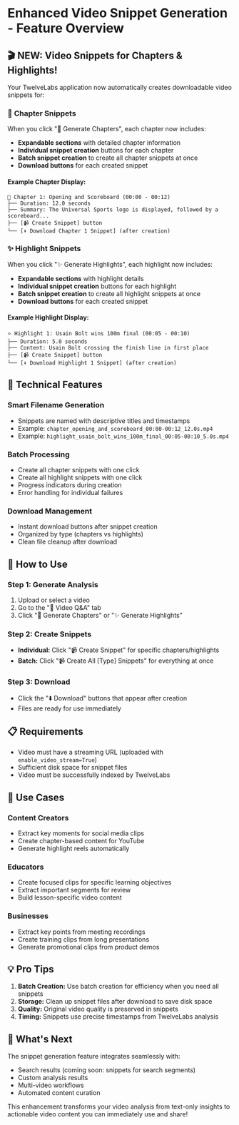 # Enhanced Video Snippet Generation - Feature Overview

## 🎬 **NEW: Video Snippets for Chapters & Highlights!**

Your TwelveLabs application now automatically creates downloadable video snippets for:

### 📑 **Chapter Snippets**

When you click "📑 Generate Chapters", each chapter now includes:

- **Expandable sections** with detailed chapter information
- **Individual snippet creation** buttons for each chapter
- **Batch snippet creation** to create all chapter snippets at once
- **Download buttons** for each created snippet

#### Example Chapter Display:

```
📖 Chapter 1: Opening and Scoreboard (00:00 - 00:12)
├── Duration: 12.0 seconds
├── Summary: The Universal Sports logo is displayed, followed by a scoreboard...
├── [📹 Create Snippet] button
└── [⬇️ Download Chapter 1 Snippet] (after creation)
```

### ✨ **Highlight Snippets**

When you click "✨ Generate Highlights", each highlight now includes:

- **Expandable sections** with highlight details
- **Individual snippet creation** buttons for each highlight
- **Batch snippet creation** to create all highlight snippets at once
- **Download buttons** for each created snippet

#### Example Highlight Display:

```
⭐ Highlight 1: Usain Bolt wins 100m final (00:05 - 00:10)
├── Duration: 5.0 seconds
├── Content: Usain Bolt crossing the finish line in first place
├── [📹 Create Snippet] button
└── [⬇️ Download Highlight 1 Snippet] (after creation)
```

## 🔧 **Technical Features**

### **Smart Filename Generation**

- Snippets are named with descriptive titles and timestamps
- Example: `chapter_opening_and_scoreboard_00:00-00:12_12.0s.mp4`
- Example: `highlight_usain_bolt_wins_100m_final_00:05-00:10_5.0s.mp4`

### **Batch Processing**

- Create all chapter snippets with one click
- Create all highlight snippets with one click
- Progress indicators during creation
- Error handling for individual failures

### **Download Management**

- Instant download buttons after snippet creation
- Organized by type (chapters vs highlights)
- Clean file cleanup after download

## 🚀 **How to Use**

### **Step 1: Generate Analysis**

1. Upload or select a video
2. Go to the "🤖 Video Q&A" tab
3. Click "📑 Generate Chapters" or "✨ Generate Highlights"

### **Step 2: Create Snippets**

- **Individual:** Click "📹 Create Snippet" for specific chapters/highlights
- **Batch:** Click "📹 Create All [Type] Snippets" for everything at once

### **Step 3: Download**

- Click the "⬇️ Download" buttons that appear after creation
- Files are ready for use immediately

## 📋 **Requirements**

- Video must have a streaming URL (uploaded with `enable_video_stream=True`)
- Sufficient disk space for snippet files
- Video must be successfully indexed by TwelveLabs

## 🎯 **Use Cases**

### **Content Creators**

- Extract key moments for social media clips
- Create chapter-based content for YouTube
- Generate highlight reels automatically

### **Educators**

- Create focused clips for specific learning objectives
- Extract important segments for review
- Build lesson-specific video content

### **Businesses**

- Extract key points from meeting recordings
- Create training clips from long presentations
- Generate promotional clips from product demos

## 💡 **Pro Tips**

1. **Batch Creation:** Use batch creation for efficiency when you need all snippets
2. **Storage:** Clean up snippet files after download to save disk space
3. **Quality:** Original video quality is preserved in snippets
4. **Timing:** Snippets use precise timestamps from TwelveLabs analysis

## 🔮 **What's Next**

The snippet generation feature integrates seamlessly with:

- Search results (coming soon: snippets for search segments)
- Custom analysis results
- Multi-video workflows
- Automated content curation

This enhancement transforms your video analysis from text-only insights to actionable video content you can immediately use and share!
